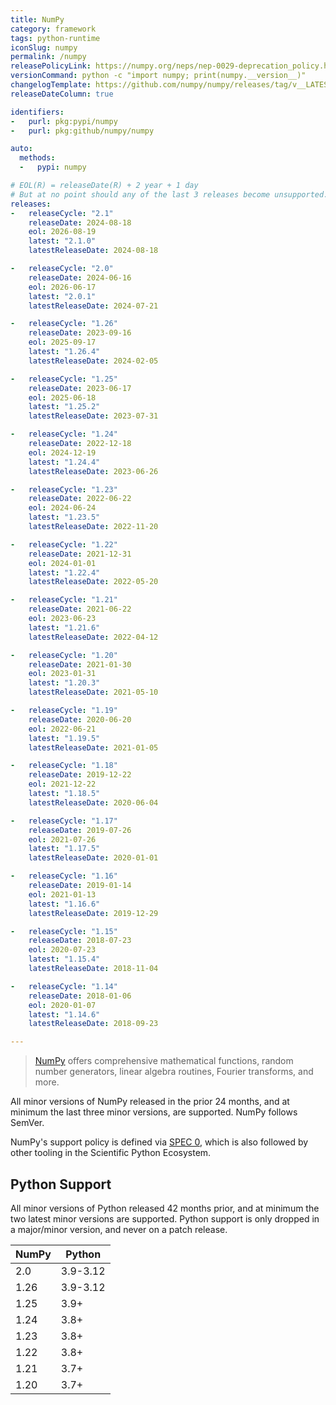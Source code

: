 ```yaml
---
title: NumPy
category: framework
tags: python-runtime
iconSlug: numpy
permalink: /numpy
releasePolicyLink: https://numpy.org/neps/nep-0029-deprecation_policy.html
versionCommand: python -c "import numpy; print(numpy.__version__)"
changelogTemplate: https://github.com/numpy/numpy/releases/tag/v__LATEST__
releaseDateColumn: true

identifiers:
-   purl: pkg:pypi/numpy
-   purl: pkg:github/numpy/numpy

auto:
  methods:
  -   pypi: numpy

# EOL(R) = releaseDate(R) + 2 year + 1 day
# But at no point should any of the last 3 releases become unsupported.
releases:
-   releaseCycle: "2.1"
    releaseDate: 2024-08-18
    eol: 2026-08-19
    latest: "2.1.0"
    latestReleaseDate: 2024-08-18

-   releaseCycle: "2.0"
    releaseDate: 2024-06-16
    eol: 2026-06-17
    latest: "2.0.1"
    latestReleaseDate: 2024-07-21

-   releaseCycle: "1.26"
    releaseDate: 2023-09-16
    eol: 2025-09-17
    latest: "1.26.4"
    latestReleaseDate: 2024-02-05

-   releaseCycle: "1.25"
    releaseDate: 2023-06-17
    eol: 2025-06-18
    latest: "1.25.2"
    latestReleaseDate: 2023-07-31

-   releaseCycle: "1.24"
    releaseDate: 2022-12-18
    eol: 2024-12-19
    latest: "1.24.4"
    latestReleaseDate: 2023-06-26

-   releaseCycle: "1.23"
    releaseDate: 2022-06-22
    eol: 2024-06-24
    latest: "1.23.5"
    latestReleaseDate: 2022-11-20

-   releaseCycle: "1.22"
    releaseDate: 2021-12-31
    eol: 2024-01-01
    latest: "1.22.4"
    latestReleaseDate: 2022-05-20

-   releaseCycle: "1.21"
    releaseDate: 2021-06-22
    eol: 2023-06-23
    latest: "1.21.6"
    latestReleaseDate: 2022-04-12

-   releaseCycle: "1.20"
    releaseDate: 2021-01-30
    eol: 2023-01-31
    latest: "1.20.3"
    latestReleaseDate: 2021-05-10

-   releaseCycle: "1.19"
    releaseDate: 2020-06-20
    eol: 2022-06-21
    latest: "1.19.5"
    latestReleaseDate: 2021-01-05

-   releaseCycle: "1.18"
    releaseDate: 2019-12-22
    eol: 2021-12-22
    latest: "1.18.5"
    latestReleaseDate: 2020-06-04

-   releaseCycle: "1.17"
    releaseDate: 2019-07-26
    eol: 2021-07-26
    latest: "1.17.5"
    latestReleaseDate: 2020-01-01

-   releaseCycle: "1.16"
    releaseDate: 2019-01-14
    eol: 2021-01-13
    latest: "1.16.6"
    latestReleaseDate: 2019-12-29

-   releaseCycle: "1.15"
    releaseDate: 2018-07-23
    eol: 2020-07-23
    latest: "1.15.4"
    latestReleaseDate: 2018-11-04

-   releaseCycle: "1.14"
    releaseDate: 2018-01-06
    eol: 2020-01-07
    latest: "1.14.6"
    latestReleaseDate: 2018-09-23

---
```


> [NumPy](https://numpy.org/) offers comprehensive mathematical functions, random number generators,
> linear algebra routines, Fourier transforms, and more.

All minor versions of NumPy released in the prior 24 months, and at minimum the last three minor
versions, are supported. NumPy follows SemVer.

NumPy's support policy is defined via [SPEC 0](https://scientific-python.org/specs/spec-0000/),
which is also followed by other tooling in the Scientific Python Ecosystem.

## Python Support

All minor versions of Python released 42 months prior, and at minimum the two latest minor versions
are supported. Python support is only dropped in a major/minor version, and never on a patch release.

| NumPy | Python   |
|-------|----------|
| 2.0   | 3.9-3.12 |
| 1.26  | 3.9-3.12 |
| 1.25  | 3.9+     |
| 1.24  | 3.8+     |
| 1.23  | 3.8+     |
| 1.22  | 3.8+     |
| 1.21  | 3.7+     |
| 1.20  | 3.7+     |
